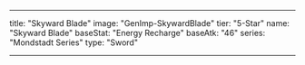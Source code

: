 ---

title: "Skyward Blade"
image: "GenImp-SkywardBlade"
tier: "5-Star"
name: "Skyward Blade"
baseStat: "Energy Recharge"
baseAtk: "46"
series: "Mondstadt Series"
type: "Sword"

---